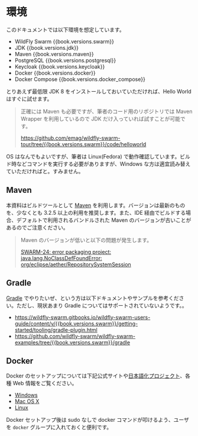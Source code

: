 # 環境

このドキュメントでは以下環境を想定しています。

* WildFly Swarm {{book.versions.swarm}}
* JDK {{book.versions.jdk}}
* Maven {{book.versions.maven}}
* PostgreSQL {{book.versions.postgresql}}
* Keycloak {{book.versions.keycloak}}
* Docker {{book.versions.docker}}
* Docker Compose {{book.versions.docker_compose}}

とりあえず最低限 JDK 8 をインストールしておいていただければ、Hello World はすぐに試せます。

> 正確には Maven も必要ですが、筆者のコード用のリポジトリでは Maven Wrapper を利用しているので
> JDK だけ入っていれば試すことが可能です。
>
> https://github.com/emag/wildfly-swarm-tour/tree/{{book.versions.swarm}}/code/helloworld

OS はなんでもよいですが、筆者は Linux(Fedora) で動作確認しています。ビルド時などコマンドを実行する必要がありますが、Windows な方は適宜読み替えていただければと。すみません。

## Maven

本資料はビルドツールとして [Maven](https://maven.apache.org/) を利用します。バージョンは最新のものを、少なくとも 3.2.5 以上の利用を推奨します。また、IDE 経由でビルドする場合、デフォルトで利用されるバンドルされた Maven のバージョンが古いことがあるのでご注意ください。

> Maven のバージョンが低いと以下の問題が発生します。
>
> [SWARM-24: error packaging project: java.lang.NoClassDefFoundError: org/eclipse/aether/RepositorySystemSession](https://issues.jboss.org/browse/SWARM-24)


## Gradle

[Gradle](https://gradle.org/) でやりたいぜ、という方は以下ドキュメントやサンプルを参考ください。ただし、現状あまり Gradle についてはサポートされていないようです。。

* https://wildfly-swarm.gitbooks.io/wildfly-swarm-users-guide/content/v/{{book.versions.swarm}}/getting-started/tooling/gradle-plugin.html
* https://github.com/wildfly-swarm/wildfly-swarm-examples/tree/{{book.versions.swarm}}/gradle

## Docker

Docker のセットアップについては下記公式サイトや[日本語化プロジェクト](http://docs.docker.jp/)、各種 Web 情報をご覧ください。

* [Windows](http://docs.docker.com/windows/started/)
* [Mac OS X](http://docs.docker.com/mac/started/)
* [Linux](https://docs.docker.com/engine/installation/#/on-linux)

Docker セットアップ後は sudo なしで docker コマンドが叩けるよう、ユーザを `docker` グループに入れておくと便利です。
